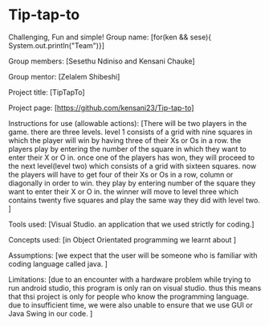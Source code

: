# Tip-tap-to
Challenging, Fun and simple!
Group name: [for(ken && sese){ System.out.println("Team")}]

Group members: [Sesethu Ndiniso and Kensani Chauke]

Group mentor: [Zelalem Shibeshi]

Project title: [TipTapTo]

Project page: [https://github.com/kensani23/Tip-tap-to]

Instructions for use (allowable actions): [There will be two players in the game. there are three levels. level 1 consists of a grid with nine squares in which the player will win by having three of their Xs or Os in a row. the players play by entering the number of the square in which they want to enter their X or O in. once one of the players has won, they will proceed to the next level(level two) which consists of a grid with sixteen squares. now the players will have to get four of their Xs or Os in a row, column or diagonally in order to win. they play by entering number of the square they want to enter their X or O in. the winner will move to level three which contains twenty five squares and play the same way they did with level two. ]

Tools used: [Visual Studio. an application that we used strictly for coding.]

Concepts used: [in Object Orientated programming we learnt about ]

Assumptions: [we expect that the user will be someone who is familiar with coding language called java. ]

Limitations: [due to an encounter with a hardware problem while trying to run android studio, this program is only ran on visual studio. thus this means that thsi project is only for people who know the programming language. due to insufficient time, we were also unable to ensure that we use GUI or Java Swing in our code. ]
